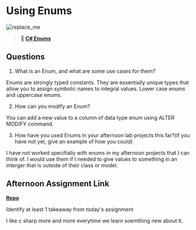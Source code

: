 # Using Enums

![replace_me](https://codeworks.blob.core.windows.net/public/assets/img/illustrations/placeholder.svg)

> **📖 [C# Enums](https://codeworksacademy.com/fs-student-guide/resources/wk10/03-Enums)**

## Questions

1. What is an Enum, and what are some use cases for them?

Enums are strongly typed constants. They are essentially unique types that allow you to assign symbolic names to integral values.  Lower case enums and uppercase enums.

2. How can you modify an Enum?

You can add a new value to a column of data type enum using ALTER MODIFY command. 

3. How have you used Enums in your afternoon lab projects this far?(if you have not yet, give an example of how you could)

I have not worked specifially with enums in my afternoon projects that I can think of.  I would use them if I needed to give values to something in an interger that is outside of their class or model.

## Afternoon Assignment Link

**[Repo](https://github.com/ZachYentsch/constructionWorker)**

Identify at least 1 takeaway from today's assignment

I like c sharp more and more everytime we learn soemthing new about it.
